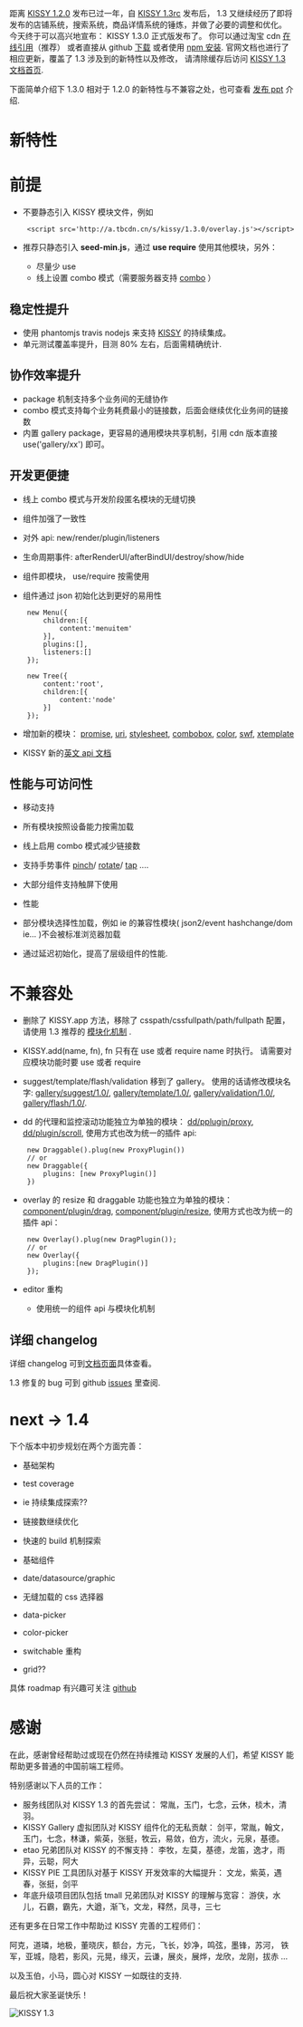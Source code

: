 距离 [KISSY 1.2.0](http://docs.kissyui.com/docs/html/tutorials/release-note/1.2.0.html)
发布已过一年，自 [KISSY 1.3rc](http://docs.kissyui.com/docs/html/tutorials/release-note/1.3.0rc.html) 发布后，
1.3 又继续经历了即将发布的店铺系统，搜索系统，商品详情系统的锤炼，并做了必要的调整和优化。
今天终于可以高兴地宣布： KISSY 1.3.0 正式版发布了。
你可以通过淘宝 cdn [在线引用](http://a.tbcdn.cn/s/kissy/1.3.0/seed-min.js)（推荐）
或者直接从 github [下载](https://github.com/kissyteam/kissy/archive/1.3.0.zip)
或者使用 [npm 安装](https://npmjs.org/package/kissy).
官网文档也进行了相应更新，覆盖了 1.3 涉及到的新特性以及修改，
请清除缓存后访问 [KISSY 1.3 文档首页](http://docs.kissyui.com).


下面简单介绍下 1.3.0 相对于 1.2.0 的新特性与不兼容之处，也可查看 [发布 ppt](http://www.slideshare.net/yiminghe/kissy-13released) 介绍.


# 新特性

# 前提

 - 不要静态引入 KISSY 模块文件，例如

        <script src='http://a.tbcdn.cn/s/kissy/1.3.0/overlay.js'></script>

 - 推荐只静态引入 **seed-min.js**，通过 **use require** 使用其他模块，另外：
    - 尽量少 use
    - 线上设置 combo 模式（需要服务器支持 [combo](https://github.com/perusio/nginx-http-concat) ）


## 稳定性提升

 - 使用 phantomjs travis nodejs 来支持 [KISSY](https://travis-ci.org/kissyteam/kissy) 的持续集成。
 - 单元测试覆盖率提升，目测 80% 左右，后面需精确统计.

## 协作效率提升

 - package 机制支持多个业务间的无缝协作
 - combo 模式支持每个业务耗费最小的链接数，后面会继续优化业务间的链接数
 - 内置 gallery package，更容易的通用模块共享机制，引用 cdn 版本直接 use('gallery/xx') 即可。

## 开发更便捷

 - 线上 combo 模式与开发阶段匿名模块的无缝切换
 - 组件加强了一致性
  - 对外 api: new/render/plugin/listeners
  - 生命周期事件: afterRenderUI/afterBindUI/destroy/show/hide
  - 组件即模块， use/require 按需使用
 - 组件通过 json 初始化达到更好的易用性

        new Menu({
            children:[{
                content:'menuitem'
            }],
            plugins:[],
            listeners:[]
        });

        new Tree({
            content:'root',
            children:[{
                content:'node'
            }]
        });

 - 增加新的模块：
    [promise](http://docs.kissyui.com/docs/html/api/component/promise/index.html),
    [uri](http://docs.kissyui.com/docs/html/api/component/uri),
    [stylesheet](http://docs.kissyui.com/docs/html/api/component/stylesheet),
    [combobox](http://docs.kissyui.com/docs/html/api/component/combobox),
    [color](http://docs.kissyui.com/docs/html/api/component/color),
    [swf](http://docs.kissyui.com/docs/html/api/component/swf),
    [xtemplate](http://docs.kissyui.com/docs/html/api/component/xtemplate)
 - KISSY 新的[英文 api 文档](http://docs.kissyui.com/1.3/api/)

## 性能与可访问性

- 移动支持
 - 所有模块按照设备能力按需加载
 - 线上启用 combo 模式减少链接数
 - 支持手势事件 [pinch](http://docs.kissyui.com/docs/html/api/core/event/pinch.html)/
   [rotate](http://docs.kissyui.com/docs/html/api/core/event/rotate.html)/
   [tap](http://docs.kissyui.com/docs/html/api/core/event/tap.html) ....
 - 大部分组件支持触屏下使用

- 性能
 - 部分模块选择性加载，例如 ie 的兼容性模块( json2/event hashchange/dom ie… )不会被标准浏览器加载
 - 通过延迟初始化，提高了层级组件的性能.


# 不兼容处

 - 删除了 KISSY.app 方法，移除了 csspath/cssfullpath/path/fullpath 配置，
    请使用 1.3 推荐的 [模块化机制](http://docs.kissyui.com/docs/html/api/seed/loader/) .

 - KISSY.add(name, fn), fn 只有在 use 或者 require name 时执行。
    请需要对应模块功能时要 use 或者 require

 - suggest/template/flash/validation 移到了 gallery。 使用的话请修改模块名字:
    [gallery/suggest/1.0/](http://docs.kissyui.com/kissy-gallery/gallery/suggest/),
    [gallery/template/1.0/](http://docs.kissyui.com/kissy-gallery/gallery/template/),
    [gallery/validation/1.0/](http://docs.kissyui.com/kissy-gallery/gallery/validation/),
    [gallery/flash/1.0/](http://docs.kissyui.com/kissy-gallery/gallery/flash/).

 - dd 的代理和监控滚动功能独立为单独的模块：
    [dd/pplugin/proxy](http://docs.kissyui.com/docs/html/api/component/dd/plugin/proxy.html),
    [dd/plugin/scroll](http://docs.kissyui.com/docs/html/api/component/dd/plugin/scroll.html),
    使用方式也改为统一的插件 api:

        new Draggable().plug(new ProxyPlugin())
        // or
        new Draggable({
            plugins: [new ProxyPlugin()]
        })

 - overlay 的 resize 和 draggable 功能也独立为单独的模块：
    [component/plugin/drag](http://docs.kissyui.com/docs/html/api/component/component/plugin/drag.html),
    [component/plugin/resize](http://docs.kissyui.com/docs/html/api/component/component/plugin/resize.html),
    使用方式也改为统一的插件 api：

        new Overlay().plug(new DragPlugin());
        // or
        new Overlay({
            plugins:[new DragPlugin()]
        });

 - editor 重构
    - 使用统一的组件 api 与模块化机制


## 详细 changelog

详细 changelog 可到[文档页面](http://docs.kissyui.com/docs/html/tutorials/changelog/1.3.html)具体查看。

1.3 修复的 bug 可到 github [issues](https://github.com/kissyteam/kissy/issues?milestone=1&page=1&state=closed) 里查阅.


# next -> 1.4

下个版本中初步规划在两个方面完善：

 - 基础架构
  - test coverage
  - ie 持续集成探索??
  - 链接数继续优化
  - 快速的 build 机制探索

 - 基础组件
  - date/datasource/graphic
  - 无缝加载的 css 选择器
  - data-picker
  - color-picker
  - switchable 重构
  - grid??

具体 roadmap 有兴趣可关注 [github](https://github.com/kissyteam/kissy/issues?milestone=2&page=1&state=open)

# 感谢

在此，感谢曾经帮助过或现在仍然在持续推动 KISSY 发展的人们，希望 KISSY 能帮助更多普通的中国前端工程师。

特别感谢以下人员的工作：

 - 服务线团队对 KISSY 1.3 的首先尝试：
    常胤，玉门，七念，云休，棪木，清羽。
 - KISSY Gallery 虚拟团队对 KISSY 组件化的无私贡献：
    剑平，常胤，翰文，玉门，七念，林谦，紫英，张挺，牧云，易敛，伯方，流火，元泉，基德。
 - etao 兄弟团队对 KISSY 的不懈支持：
    李牧，左莫，基德，龙笛，逸才，雨异，云聪，阿大
 - KISSY PIE 工具团队对基于 KISSY 开发效率的大幅提升：
    文龙，紫英，遇春，张挺，剑平
 - 年底升级项目团队包括 tmall 兄弟团队对 KISSY 的理解与宽容：
    游侠，水儿，石霸，霸先，大遒，渐飞，文龙，释然，凤寻，三七

还有更多在日常工作中帮助过 KISSY 完善的工程师们：

阿克，道璘，地极，董晓庆，额台，方元，飞长，妙净，鸣弦，墨锋，苏河，
铁军，亚城，隐若，影风，元晃，缘灭，云谦，展炎，展烨，龙欣，龙刚，拔赤 …

以及玉伯，小马，圆心对 KISSY 一如既往的支持.

最后祝大家圣诞快乐！

![KISSY 1.3](http://img01.taobaocdn.com/tps/i1/T1GbQLXjtXXXb3RCMH-858-643.jpg)